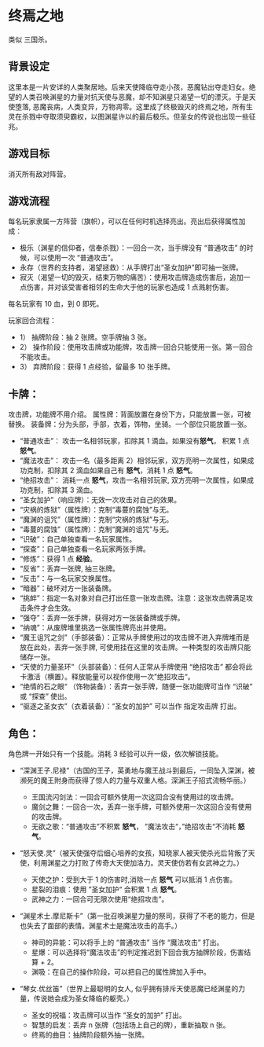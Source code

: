 # 终焉之地

类似 三国杀。

## 背景设定

这里本是一片安详的人类聚居地。后来天使降临夺走小孩，恶魔钻出夺走妇女。绝望的人类召唤渊星的力量对抗天使与恶魔，却不知渊星只渴望一切的湮灭。于是天使堕落, 恶魔丧病，人类变异，万物凋零。这里成了终极毁灭的终焉之地，所有生灵在杀戮中夺取须臾霸权，以图渊星许以的最后极乐。但圣女的传说也出现一些征兆。

## 游戏目标

消灭所有敌对阵营。

## 游戏流程

每名玩家隶属一方阵营（旗帜），可以在任何时机选择亮出。亮出后获得属性加成：

- 极乐（渊星的信仰者，信奉杀戮）：一回合一次，当手牌没有 “普通攻击” 的时候，可以使用一次 “普通攻击”。
- 永存（世界的支持者，渴望拯救）：从手牌打出“圣女加护”即可抽一张牌。
- 寂灭（渴望一切的毁灭，结束万物的痛苦）：使用攻击牌造成伤害后，追加一点伤害，并对该受害者相邻的生命大于他的玩家也造成 1 点溅射伤害。

每名玩家有 10 血，到 0 即死。

玩家回合流程：

- 1） 抽牌阶段：抽 2 张牌。空手牌抽 3 张。
- 2） 操作阶段：使用攻击牌或功能牌，攻击牌一回合只能使用一张。第一回合不能攻击。
- 3） 弃牌阶段：获得 1 点经验，留最多 10 张手牌。

## 卡牌：

攻击牌，功能牌不用介绍。
属性牌：背面放置在身份下方，只能放置一张，可被替换。
装备牌：分为头部，手部，衣着，饰物，坐骑。一个部位只能放置一张。

- “普通攻击”： 攻击一名相邻玩家，扣除其 1 滴血。如果没有**怒气**， 积累 1 点 **怒气**。
- “魔法攻击”： 攻击一名（最多距离 2）相邻玩家，双方亮明一次属性，如果成功克制，扣除其 2 滴血如果自己有 **怒气**，消耗 1 点 **怒气**。
- “绝招攻击”： 消耗一点 **怒气**，攻击一名相邻玩家, 双方亮明一次属性，如果成功克制，扣除其 3 滴血。
- “圣女加护”（响应牌）：无效一次攻击对自己的效果。
- “灾祸的炼狱”（属性牌）：克制“毒蔓的腐蚀”与无。
- “魔渊的诅咒”（属性牌）：克制“灾祸的炼狱”与无。
- “毒蔓的腐蚀”（属性牌）：克制“魔渊的诅咒”与无。
- “识破”：自己单独查看一名玩家属性。
- “探查”：自己单独查看一名玩家两张手牌。
- “修炼”：获得 1 点 **经验**。
- “反省”：丢弃一张牌, 抽三张牌。
- “反击”：与一名玩家交换属性。
- “暗器”：破坏对方一张装备牌。
- “挑衅”：指定一名对象对自己打出任意一张攻击牌。注意：这张攻击牌满足攻击条件才会生效。
- “强夺”：丢弃一张手牌，获得对方一张装备牌或手牌。
- “纳魂”：从废牌堆里挑选一张属性牌亮出并使用。
- “魔王诅咒之剑”（手部装备）：正常从手牌使用过的攻击牌不进入弃牌堆而是放在此处，丢弃一张手牌, 可使用挂在这里的攻击牌。一种类型的攻击牌只能储存一张。
- “天使的力量圣环”（头部装备）：任何人正常从手牌使用 “绝招攻击” 都会将此卡激活（横置）。释放能量可以视作使用一次”绝招攻击“。
- “绝情的石之眼“ （饰物装备）：丢弃一张手牌，随便一张功能牌可当作 “识破” 或 “探查” 使出。
- “驱逐之圣女衣”（衣着装备）：“圣女的加护” 可以当作 指定攻击牌 打出。

## 角色：

角色牌一开始只有一个技能。消耗 3 经验可以升一级，依次解锁技能。

- “深渊王子.尼禄”（古国的王子，英勇地与魔王战斗到最后，一同坠入深渊，被濒死的魔王附身而获得了惊人的力量与双重人格。深渊王子招式流畅华丽。）

  - 王国流闪剑法：一回合可额外使用一次这回合没有使用过的攻击牌。
  - 魔剑之舞：一回合一次，丢弃一张手牌，可额外使用一次这回合没有使用的攻击牌。
  - 无欲之歌：“普通攻击”不积累 **怒气**， ”魔法攻击“，”绝招攻击“不消耗 **怒气**。

- “怒天使.灵”（被天使强夺后细心培养的女孩，知晓家人被天使杀光后背叛了天使，利用渊星之力打败了传奇大天使加洛力。灵天使仿若有女武神之力。）

  - 天使之护：受到大于 1 的伤害时,消除一点 **怒气** 可以抵消 1 点伤害。
  - 星裂的泪痕：使用 ”圣女加护“ 会积累 1 点 **怒气**。
  - 武神之力：一回合可无限次使用“绝招攻击”。

- “渊星术士.摩尼斯卡”（第一批召唤渊星力量的祭司，获得了不老的能力，但是也失去了面部的表情。渊星术士是魔法攻击的高手。）

  - 神司的异能：可以将手上的 “普通攻击” 当作 “魔法攻击” 打出。
  - 星爆：可以选择将“魔法攻击”的判定推迟到下回合我方抽牌阶段，伤害结算 + 2。
  - 渊吸：在自己的操作阶段，可以把自己的属性牌加入手中。

- “琴女.优丝笛”（世界上最聪明的女人, 似乎拥有排斥天使恶魔已经渊星的力量，传说她会成为圣女降临的躯壳。）

  - 圣女的祝福：攻击牌可以当作 “圣女的加护” 打出。
  - 智慧的启发：丢弃 n 张牌（包括场上自己的牌），重新抽取 n 张。
  - 终焉的曲目：抽牌阶段额外抽一张牌。
